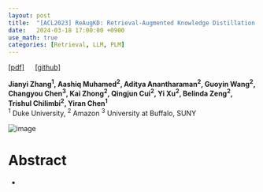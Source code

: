 ```yaml
---
layout: post
title:  "[ACL2023] ReAugKD: Retrieval-Augmented Knowledge Distillation For Pre-trained Language Models"
date:   2024-03-18 17:00:00 +0900
use_math: true
categories: [Retrieval, LLM, PLM]
---
```


[[pdf]](https://aclanthology.org/2023.acl-short.97.pdf)  &emsp;
[[github]](https://github.com/gabriben/awesome-generative-information-retrieval)

**Jianyi Zhang<sup>1</sup>, Aashiq Muhamed<sup>2</sup>, Aditya Anantharaman<sup>2</sup>, Guoyin Wang<sup>2</sup>, Changyou Chen<sup>3</sup>, Kai Zhong<sup>2</sup>, Qingjun Cui<sup>2</sup>, Yi Xu<sup>2</sup>, Belinda Zeng<sup>2</sup>, Trishul Chilimbi<sup>2</sup>, Yiran Chen<sup>1</sup>**
<br><sup>1</sup> Duke University, <sup>2</sup> Amazon <sup>3</sup> University at Buffalo, SUNY

![image](https://github.com/yong1-kim/yong1-kim.github.io/assets/42200027/6751ad19-b493-4ca7-8724-77364c1ad54e)

# Abstract
-
